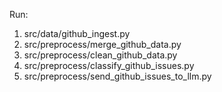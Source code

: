 Run:
1. src/data/github_ingest.py
2. src/preprocess/merge_github_data.py
3. src/preprocess/clean_github_data.py
4. src/preprocess/classify_github_issues.py
5. src/preprocess/send_github_issues_to_llm.py